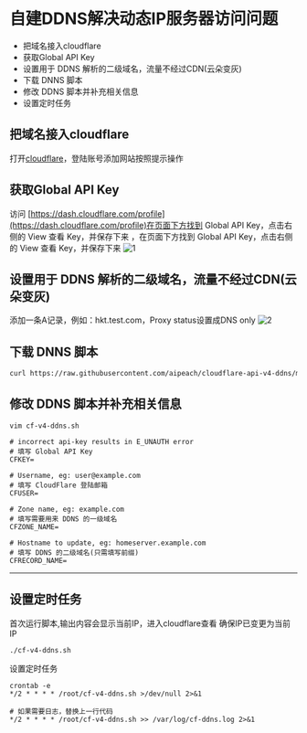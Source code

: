 # 自建DDNS解决动态IP服务器访问问题

* 把域名接入cloudflare
* 获取Global API Key
* 设置用于 DDNS 解析的二级域名，流量不经过CDN(云朵变灰)
* 下载 DNNS 脚本
* 修改 DDNS 脚本并补充相关信息
* 设置定时任务

## 把域名接入cloudflare
打开[cloudflare](https://www.cloudflare.com/zh-cn/)，登陆账号添加网站按照提示操作

## 获取Global API Key
访问 [https://dash.cloudflare.com/profile](https://dash.cloudflare.com/profile)在页面下方找到 Global API Key，点击右侧的 View 查看 Key，并保存下来 ，在页面下方找到 Global API Key，点击右侧的 View 查看 Key，并保存下来
![1](https://i.loli.net/2019/08/17/bD7yJqoYcAV3riB.png "1")

## 设置用于 DDNS 解析的二级域名，流量不经过CDN(云朵变灰)
添加一条A记录，例如：hkt.test.com，Proxy status设置成DNS only
![2](https://i.loli.net/2019/08/17/DzHSaNEb1ZBU5pC.png "2")

## 下载 DNNS 脚本
```bash
curl https://raw.githubusercontent.com/aipeach/cloudflare-api-v4-ddns/master/cf-v4-ddns.sh > /root/cf-v4-ddns.sh && chmod +x /root/cf-v4-ddns.sh
```
## 修改 DDNS 脚本并补充相关信息
```
vim cf-v4-ddns.sh
```
```
# incorrect api-key results in E_UNAUTH error
# 填写 Global API Key
CFKEY=

# Username, eg: user@example.com
# 填写 CloudFlare 登陆邮箱
CFUSER=

# Zone name, eg: example.com
# 填写需要用来 DDNS 的一级域名
CFZONE_NAME=

# Hostname to update, eg: homeserver.example.com
# 填写 DDNS 的二级域名(只需填写前缀)
CFRECORD_NAME=
```
---
## 设置定时任务
首次运行脚本,输出内容会显示当前IP，进入cloudflare查看 确保IP已变更为当前IP
```
./cf-v4-ddns.sh
```
设置定时任务
```
crontab -e
*/2 * * * * /root/cf-v4-ddns.sh >/dev/null 2>&1

# 如果需要日志，替换上一行代码
*/2 * * * * /root/cf-v4-ddns.sh >> /var/log/cf-ddns.log 2>&1
```
